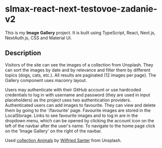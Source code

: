 # slmax-react-next-testovoe-zadanie-v2

This is my <b>Image Gallery</b> project. It is built using TypeScript, React, Next.js, NextAuth.js, CSS and Material UI. 

## Description

Visitors of the site can see the images of a collection from Unsplash. They can sort the images by date and by relevance and filter them by different topics (dogs, cats, etc.). All results are paginated (12 images per page). The Gallery component uses maconry layout. 

Users may authenticate with their GitHub account or use hardcoded credentials to log in with username and password (they are used in input placeholders) as the project uses two authentication providers. Authenticated users can add images to favourite. They can view and delete them by going to the '/favourite' page. Favourite images are stored in the LocalStorage. Links to see favourite images and to log in are in the dropdown menu, which can be opened by clicking the account icon on the left of the navbar after the user's name. To navigate to the home page click on the 'Image Gallery' on the right of the navbar.

Used <a href="https://unsplash.com/collections/1424240/animals">collection Animals</a> by <a href="https://unsplash.com/@wsanter">Wilfried Santer</a> from Unsplash.
